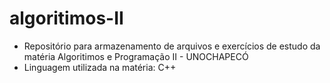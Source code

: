 # algoritimos-II
- Repositório para armazenamento de arquivos e exercícios de estudo da matéria Algoritimos e Programação II - UNOCHAPECÓ
- Linguagem utilizada na matéria: C++
